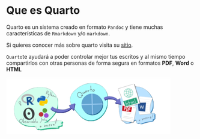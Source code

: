 # Que es Quarto
Quarto es un sistema creado en formato `Pandoc` y tiene muchas características de `Rmarkdown` y/o `markdown`.  

Si quieres conocer más sobre quarto visita su [sitio](https://quarto.org).   

`Quarto`te ayudará a poder controlar mejor tus escritos y al mismo tiempo compartirlos con otras personas de forma segura en formatos **PDF**, **Word** o **HTML**

![Quarto](Figuras/Imagen_1.png)